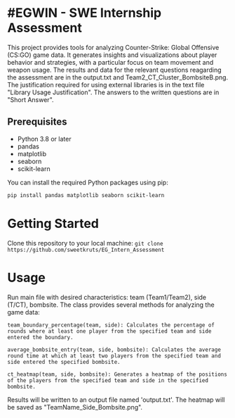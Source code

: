 # #EGWIN - SWE Internship Assessment

This project provides tools for analyzing Counter-Strike: Global Offensive (CS:GO) game data. It generates insights and visualizations about player behavior and strategies, with a particular focus on team movement and weapon usage. The results and data for the relevant questions reagarding the assessment are in the output.txt and Team2_CT_Cluster_BombsiteB.png. The justification required for using external libraries is in the text file "Library Usage Justification". The answers to the written questions are in "Short Answer".

## Prerequisites

- Python 3.8 or later
- pandas
- matplotlib
- seaborn
- scikit-learn

You can install the required Python packages using pip:

```bash
pip install pandas matplotlib seaborn scikit-learn
```

# Getting Started
Clone this repository to your local machine:
`git clone https://github.com/sweetkruts/EG_Intern_Assessment`

# Usage
Run main file with desired characteristics: team (Team1/Team2), side (T/CT), bombsite. The class provides several methods for analyzing the game data:

```
team_boundary_percentage(team, side): Calculates the percentage of rounds where at least one player from the specified team and side entered the boundary.

average_bombsite_entry(team, side, bombsite): Calculates the average round time at which at least two players from the specified team and side entered the specified bombsite.

ct_heatmap(team, side, bombsite): Generates a heatmap of the positions of the players from the specified team and side in the specified bombsite.
```

Results will be written to an output file named 'output.txt'. The heatmap will be saved as "TeamName_Side_Bombsite.png".
